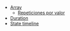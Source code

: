 * [Array](arrays.md)
  * [Repeticiones por valor](arrays.md#repeticiones-por-valor)
* [Duration](duration.md)
* [State timeline](statetimeline.md)
